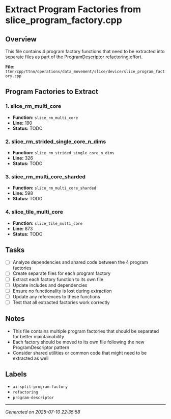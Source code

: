 # Extract Program Factories from slice_program_factory.cpp

## Overview
This file contains 4 program factory functions that need to be extracted into separate files as part of the ProgramDescriptor refactoring effort.

**File:** `ttnn/cpp/ttnn/operations/data_movement/slice/device/slice_program_factory.cpp`

## Program Factories to Extract

### 1. slice_rm_multi_core
- **Function:** `slice_rm_multi_core`
- **Line:** 190
- **Status:** TODO

### 2. slice_rm_strided_single_core_n_dims
- **Function:** `slice_rm_strided_single_core_n_dims`
- **Line:** 326
- **Status:** TODO

### 3. slice_rm_multi_core_sharded
- **Function:** `slice_rm_multi_core_sharded`
- **Line:** 598
- **Status:** TODO

### 4. slice_tile_multi_core
- **Function:** `slice_tile_multi_core`
- **Line:** 873
- **Status:** TODO

## Tasks

- [ ] Analyze dependencies and shared code between the 4 program factories
- [ ] Create separate files for each program factory
- [ ] Extract each factory function to its own file
- [ ] Update includes and dependencies
- [ ] Ensure no functionality is lost during extraction
- [ ] Update any references to these functions
- [ ] Test that all extracted factories work correctly

## Notes
- This file contains multiple program factories that should be separated for better maintainability
- Each factory should be moved to its own file following the new ProgramDescriptor pattern
- Consider shared utilities or common code that might need to be extracted as well

## Labels
- `ai-split-program-factory`
- `refactoring`
- `program-descriptor`

---
*Generated on 2025-07-10 22:35:58*
